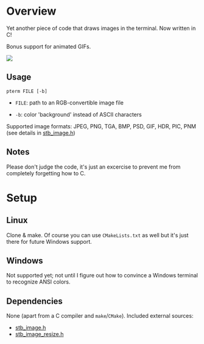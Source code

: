 # Overview

Yet another piece of code that draws images in the terminal. Now written in C!

Bonus support for animated GIFs.

![](https://github.com/matekelemen/pterm/.github/animated_terminal.gif)

## Usage

```
pterm FILE [-b]
```

- ```FILE```: path to an RGB-convertible image file

- ```-b```: color 'background' instead of ASCII characters

Supported image formats:
JPEG, PNG, TGA, BMP, PSD, GIF, HDR, PIC, PNM (see details in [stb_image.h](https://github.com/nothings/stb/blob/master/stb_image.h))

## Notes

Please don't judge the code, it's just an excercise to prevent me from completely forgetting how to C.

# Setup

## Linux

Clone & make. Of course you can use ```CMakeLists.txt``` as well but it's just there for future Windows support.

## Windows

Not supported yet; not until I figure out how to convince a Windows terminal to recognize ANSI colors.

## Dependencies

None (apart from a C compiler and ```make```/```CMake```). Included external sources: 
- [stb_image.h](https://github.com/nothings/stb/blob/master/stb_image.h)
- [stb_image_resize.h](https://github.com/nothings/stb/blob/master/stb_image_resize.h)